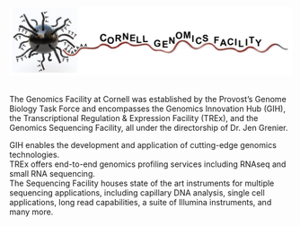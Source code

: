 <div id="header" align="center">
  <img src="https://github.com/Cornell-Genomics-Facility/.github/blob/main/profile/magnetic_bead_3_small.png"/>
</div>

<p>
</br>
The Genomics Facility at Cornell was established by the Provost’s Genome Biology Task Force and encompasses the Genomics Innovation Hub (GIH), the Transcriptional Regulation & Expression Facility (TREx), and the Genomics Sequencing Facility, all under the directorship of Dr. Jen Grenier.
</p>

<p>
GIH enables the development and application of cutting-edge genomics technologies. </br>
TREx offers end-to-end genomics profiling services including RNAseq and small RNA sequencing. </br>
The Sequencing Facility houses state of the art instruments for multiple sequencing applications, including capillary DNA analysis, single cell applications, long read capabilities, a suite of Illumina instruments, and many more. 
</p>

